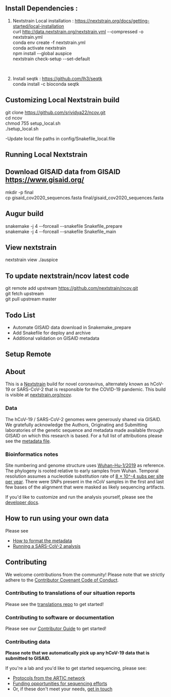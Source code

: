 

## Install Dependencies : 

1) Nextstrain Local installation : https://nextstrain.org/docs/getting-started/local-installation </br>
curl http://data.nextstrain.org/nextstrain.yml --compressed -o nextstrain.yml </br> 
conda env create -f nextstrain.yml </br>
conda activate nextstrain </br> 
npm install --global auspice </br>
nextstrain check-setup --set-default </br>
</br>

2) Install seqtk : https://github.com/lh3/seqtk </br>
conda install -c bioconda seqtk </br>

## Customizing Local Nextstrain build

git clone https://github.com/srividya22/ncov.git </br>
cd ncov </br>
chmod 755 setup_local.sh </br>
./setup_local.sh </br>

-Update local file paths in config/Snakefile_local.file </br>

## Running Local Nextstrain

## Download GISAID data from GISAID https://www.gisaid.org/
mkdir -p final </br>
cp gisaid_cov2020_sequences.fasta final/gisaid_cov2020_sequences.fasta </br>

## Augur build
snakemake -j 4 --forceall --snakefile Snakefile_prepare </br>
snakemake -j 4 --forceall --snakefile Snakefile_main </br>

## View nextstrain
nextstrain view ./auspice

## To update nextstrain/ncov latest code
git remote add upstream https://github.com/nextstrain/ncov.git</br>
git fetch upstream </br>
git pull upstream master </br>

## Todo List
- Automate GISAID data download in Snakemake_prepare
- Add Snakefile for deploy and archive 
- Additional validation on GISAID metadata

## Setup Remote 

## About  

This is a [Nextstrain](https://nextstrain.org) build for novel coronavirus, alternately known as hCoV-19 or SARS-CoV-2 that is responsible for the COVID-19 pandemic. This build is visible at [nextstrain.org/ncov](https://nextstrain.org/ncov).

### Data

The hCoV-19 / SARS-CoV-2 genomes were generously shared via GISAID. We gratefully acknowledge the Authors, Originating and Submitting laboratories of the genetic sequence and metadata made available through GISAID on which this research is based. For a full list of attributions please see the [metadata file](data/metadata.tsv).

### Bioinformatics notes

Site numbering and genome structure uses [Wuhan-Hu-1/2019](https://www.ncbi.nlm.nih.gov/nuccore/MN908947) as reference. The phylogeny is rooted relative to early samples from Wuhan. Temporal resolution assumes a nucleotide substitution rate of [8 &times; 10^-4 subs per site per year](http://virological.org/t/phylodynamic-analysis-176-genomes-6-mar-2020/356). There were SNPs present in the nCoV samples in the first and last few bases of the alignment that were masked as likely sequencing artifacts.

If you'd like to customize and run the analysis yourself, please see the [developer docs](./DEV_DOCS.md).

## How to run using your own data

Please see
- [How to format the metadata](./docs/metadata.md)
- [Running a SARS-CoV-2 analysis](./docs/running.md)


## Contributing

We welcome contributions from the community! Please note that we strictly adhere to the [Contributor Covenant Code of Conduct](https://github.com/nextstrain/.github/blob/master/CODE_OF_CONDUCT.md).

### Contributing to translations of our situation reports  
Please see the [translations repo](https://github.com/nextstrain/translations) to get started!

### Contributing to software or documentation   
Please see our [Contributor Guide](https://github.com/nextstrain/.github/blob/master/CONTRIBUTING.md) to get started!

### Contributing data  
**Please note that we automatically pick up any hCoV-19 data that is submitted to GISAID.**  

If you're a lab and you'd like to get started sequencing, please see:  
* [Protocols from the ARTIC network](https://www.protocols.io/groups/artic/publications)  
* [Funding opportunities for sequencing efforts](https://twitter.com/firefoxx66/status/1242147905768751106)  
* Or, if these don't meet your needs, [get in touch](mailto:hello@nextstrain.org)  
